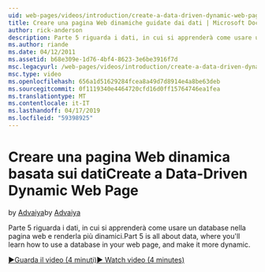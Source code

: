 ```yaml
---
uid: web-pages/videos/introduction/create-a-data-driven-dynamic-web-page
title: Creare una pagina Web dinamiche guidate dai dati | Microsoft Docs
author: rick-anderson
description: Parte 5 riguarda i dati, in cui si apprenderà come usare un database nella pagina web e renderla più dinamici.
ms.author: riande
ms.date: 04/12/2011
ms.assetid: b68e309e-1d76-4bf4-8623-3e6be3916f7d
msc.legacyurl: /web-pages/videos/introduction/create-a-data-driven-dynamic-web-page
msc.type: video
ms.openlocfilehash: 656a1d51629284fcea8a49d7d8914e4a8be63deb
ms.sourcegitcommit: 0f1119340e4464720cfd16d0ff15764746ea1fea
ms.translationtype: MT
ms.contentlocale: it-IT
ms.lasthandoff: 04/17/2019
ms.locfileid: "59398925"
---
```

# <a name="create-a-data-driven-dynamic-web-page"></a><span data-ttu-id="0c9e7-103">Creare una pagina Web dinamica basata sui dati</span><span class="sxs-lookup"><span data-stu-id="0c9e7-103">Create a Data-Driven Dynamic Web Page</span></span>

<span data-ttu-id="0c9e7-104">by [Advaiya](https://twitter.com/Advaiyasolns)</span><span class="sxs-lookup"><span data-stu-id="0c9e7-104">by [Advaiya](https://twitter.com/Advaiyasolns)</span></span>

<span data-ttu-id="0c9e7-105">Parte 5 riguarda i dati, in cui si apprenderà come usare un database nella pagina web e renderla più dinamici.</span><span class="sxs-lookup"><span data-stu-id="0c9e7-105">Part 5 is all about data, where you'll learn how to use a database in your web page, and make it more dynamic.</span></span>

[<span data-ttu-id="0c9e7-106">&#9654;Guarda il video (4 minuti)</span><span class="sxs-lookup"><span data-stu-id="0c9e7-106">&#9654; Watch video (4 minutes)</span></span>](https://channel9.msdn.com/Blogs/ASP-NET-Site-Videos/create-a-data-driven-dynamic-web-page)
